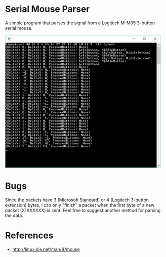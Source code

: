 # Serial Mouse Parser
A simple program that parses the signal from a Logitech M-M35 3-button serial mouse.

![Screenshot](https://github.com/Blamoo/SerialMouseParser/blob/master/resources/demo.png?raw=true)

# Bugs
Since the packets have 3 (Microsoft Standard) or 4 (Logitech 3-button extension) bytes, i can only "finish" a packet when the first byte of a new packet (X1XXXXXX) is sent. Feel free to suggest another method for parsing the data.

# References
 - http://linux.die.net/man/4/mouse
